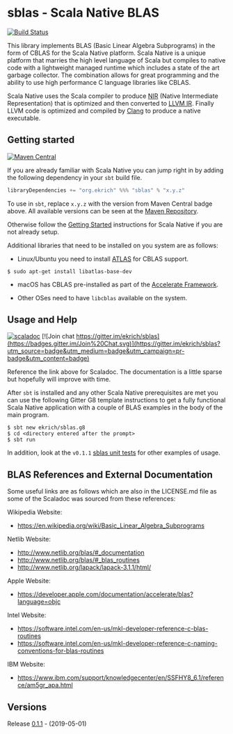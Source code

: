 # sblas - Scala Native BLAS
[![Build Status](https://travis-ci.org/ekrich/sblas.svg?branch=master)](https://travis-ci.org/ekrich/sblas)

This library implements BLAS (Basic Linear Algebra Subprograms) in the form
of CBLAS for the Scala Native platform. Scala Native is a unique platform that
marries the high level language of Scala but compiles to native code with a
lightweight managed runtime which includes a state of the art garbage collector.
The combination allows for great programming and the ability to use high
performance C language libraries like CBLAS.

Scala Native uses the Scala compiler to produce
[NIR](https://scala-native.readthedocs.io/en/latest/contrib/nir.html)
(Native Intermediate Representation) that is optimized and then
converted to [LLVM IR](http://llvm.org/). Finally LLVM code is optimized
and compiled by [Clang](http://clang.llvm.org/) to produce a native executable.

## Getting started
[![Maven Central](https://img.shields.io/maven-central/v/org.ekrich/sblas_native0.3_2.11.svg)](https://maven-badges.herokuapp.com/maven-central/org.ekrich/sblas_native0.3_2.11)

If you are already familiar with Scala Native you can jump right in by adding the following dependency in your `sbt` build file.

```scala
libraryDependencies += "org.ekrich" %%% "sblas" % "x.y.z"
```

To use in `sbt`, replace `x.y.z` with the version from Maven Central badge above.
All available versions can be seen at the [Maven Repository](https://mvnrepository.com/artifact/org.ekrich/sblas).

Otherwise follow the [Getting Started](https://scala-native.readthedocs.io/en/latest/user/setup.html)
instructions for Scala Native if you are not already setup.

Additional libraries that need to be installed on you system are as follows:

* Linux/Ubuntu you need to install [ATLAS](http://math-atlas.sourceforge.net/) for CBLAS
support.

```
$ sudo apt-get install libatlas-base-dev
```

* macOS has CBLAS pre-installed as part of the [Accelerate Framework](https://developer.apple.com/documentation/accelerate).

* Other OSes need to have `libcblas` available on the system.

## Usage and Help
[![scaladoc](https://www.javadoc.io/badge/org.ekrich/sblas_native0.3_2.11.svg?label=scaladoc)](https://www.javadoc.io/doc/org.ekrich/sblas_native0.3_2.11)
[![Join chat https://gitter.im/ekrich/sblas](https://badges.gitter.im/Join%20Chat.svg)](https://gitter.im/ekrich/sblas?utm_source=badge&utm_medium=badge&utm_campaign=pr-badge&utm_content=badge)

Reference the link above for Scaladoc. The documentation is a little sparse but hopefully will improve with time.

After `sbt` is installed and any other Scala Native prerequisites are met you can use the following Gitter G8 template instructions to get a fully functional Scala Native application with a couple of BLAS examples in the body of the main program.

```
$ sbt new ekrich/sblas.g8
$ cd <directory entered after the prompt>
$ sbt run
```

In addition, look at the `v0.1.1` [sblas unit tests](https://github.com/ekrich/sblas/blob/v0.1.1/sblas/src/test/scala/org/ekrich/blas/snic/BlasSuite.scala) for other examples of usage.

## BLAS References and External Documentation

Some useful links are as follows which are also in the LICENSE.md file as some of the Scaladoc was sourced from these references:

Wikipedia Website:
- https://en.wikipedia.org/wiki/Basic_Linear_Algebra_Subprograms

Netlib Website:
- http://www.netlib.org/blas/#_documentation
- http://www.netlib.org/blas/#_blas_routines
- http://www.netlib.org/lapack/lapack-3.1.1/html/

Apple Website:
- https://developer.apple.com/documentation/accelerate/blas?language=objc

Intel Website:
- https://software.intel.com/en-us/mkl-developer-reference-c-blas-routines
- https://software.intel.com/en-us/mkl-developer-reference-c-naming-conventions-for-blas-routines

IBM Website:
- https://www.ibm.com/support/knowledgecenter/en/SSFHY8_6.1/reference/am5gr_apa.html

## Versions

Release [0.1.1](https://github.com/ekrich/sblas/releases/tag/v0.1.1) - (2019-05-01)<br/>
